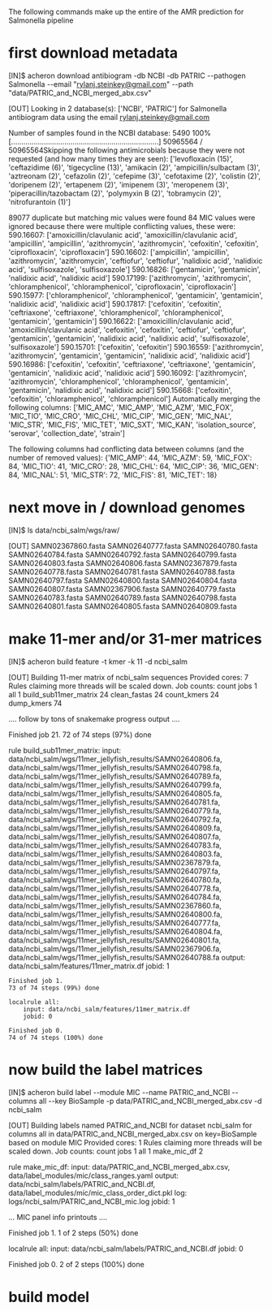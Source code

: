 The following commands make up the entire of the AMR prediction for Salmonella pipeline

# first download metadata
[IN]$ acheron download antibiogram -db NCBI -db PATRIC --pathogen Salmonella --email "rylanj.steinkey@gmail.com" --path "data/PATRIC_and_NCBI_merged_abx.csv"

[OUT]
Looking in 2 database(s): ['NCBI', 'PATRIC']
for Salmonella antibiogram data using the email rylanj.steinkey@gmail.com

Number of samples found in the NCBI database:  5490
100% [........................................................................] 50965564 / 50965564Skipping the following antimicrobials because they were not requested (and how many times they are seen):
['levofloxacin (15)', 'ceftazidime (6)', 'tigecycline (13)', 'amikacin (2)', 'ampicillin/sulbactam (3)', 'aztreonam (2)', 'cefazolin (2)', 'cefepime (3)', 'cefotaxime (2)', 'colistin (2)', 'doripenem (2)', 'ertapenem (2)', 'imipenem (3)', 'meropenem (3)', 'piperacillin/tazobactam (2)', 'polymyxin B (2)', 'tobramycin (2)', 'nitrofurantoin (1)']

89077 duplicate but matching mic values were found
84 MIC values were ignored because there were multiple conflicting values, these were:
590.16607: ['amoxicillin/clavulanic acid', 'amoxicillin/clavulanic acid', 'ampicillin', 'ampicillin', 'azithromycin', 'azithromycin', 'cefoxitin', 'cefoxitin', 'ciprofloxacin', 'ciprofloxacin']
590.16602: ['ampicillin', 'ampicillin', 'azithromycin', 'azithromycin', 'ceftiofur', 'ceftiofur', 'nalidixic acid', 'nalidixic acid', 'sulfisoxazole', 'sulfisoxazole']
590.16826: ['gentamicin', 'gentamicin', 'nalidixic acid', 'nalidixic acid']
590.17199: ['azithromycin', 'azithromycin', 'chloramphenicol', 'chloramphenicol', 'ciprofloxacin', 'ciprofloxacin']
590.15977: ['chloramphenicol', 'chloramphenicol', 'gentamicin', 'gentamicin', 'nalidixic acid', 'nalidixic acid']
590.17817: ['cefoxitin', 'cefoxitin', 'ceftriaxone', 'ceftriaxone', 'chloramphenicol', 'chloramphenicol', 'gentamicin', 'gentamicin']
590.16622: ['amoxicillin/clavulanic acid', 'amoxicillin/clavulanic acid', 'cefoxitin', 'cefoxitin', 'ceftiofur', 'ceftiofur', 'gentamicin', 'gentamicin', 'nalidixic acid', 'nalidixic acid', 'sulfisoxazole', 'sulfisoxazole']
590.15701: ['cefoxitin', 'cefoxitin']
590.16559: ['azithromycin', 'azithromycin', 'gentamicin', 'gentamicin', 'nalidixic acid', 'nalidixic acid']
590.16986: ['cefoxitin', 'cefoxitin', 'ceftriaxone', 'ceftriaxone', 'gentamicin', 'gentamicin', 'nalidixic acid', 'nalidixic acid']
590.16092: ['azithromycin', 'azithromycin', 'chloramphenicol', 'chloramphenicol', 'gentamicin', 'gentamicin', 'nalidixic acid', 'nalidixic acid']
590.15668: ['cefoxitin', 'cefoxitin', 'chloramphenicol', 'chloramphenicol']
Automatically merging the following columns: ['MIC_AMC', 'MIC_AMP', 'MIC_AZM', 'MIC_FOX', 'MIC_TIO', 'MIC_CRO', 'MIC_CHL', 'MIC_CIP', 'MIC_GEN', 'MIC_NAL', 'MIC_STR', 'MIC_FIS', 'MIC_TET', 'MIC_SXT', 'MIC_KAN', 'isolation_source', 'serovar', 'collection_date', 'strain']

The following columns had conflicting data between columns (and the number of removed values):
{'MIC_AMP': 44, 'MIC_AZM': 59, 'MIC_FOX': 84, 'MIC_TIO': 41, 'MIC_CRO': 28, 'MIC_CHL': 64, 'MIC_CIP': 36, 'MIC_GEN': 84, 'MIC_NAL': 51, 'MIC_STR': 72, 'MIC_FIS': 81, 'MIC_TET': 18}

# next move in / download genomes
[IN]$ ls data/ncbi_salm/wgs/raw/

[OUT]
SAMN02367860.fasta  SAMN02640777.fasta  SAMN02640780.fasta  SAMN02640784.fasta  SAMN02640792.fasta  SAMN02640799.fasta  SAMN02640803.fasta  SAMN02640806.fasta
SAMN02367879.fasta  SAMN02640778.fasta  SAMN02640781.fasta  SAMN02640788.fasta  SAMN02640797.fasta  SAMN02640800.fasta  SAMN02640804.fasta  SAMN02640807.fasta
SAMN02367906.fasta  SAMN02640779.fasta  SAMN02640783.fasta  SAMN02640789.fasta  SAMN02640798.fasta  SAMN02640801.fasta  SAMN02640805.fasta  SAMN02640809.fasta

# make 11-mer and/or 31-mer matrices

[IN]$ acheron build feature -t kmer -k 11 -d ncbi_salm

[OUT]
Building 11-mer matrix of ncbi_salm sequences
Provided cores: 7
Rules claiming more threads will be scaled down.
Job counts:
	count	jobs
	1	all
	1	build_sub11mer_matrix
	24	clean_fastas
	24	count_kmers
	24	dump_kmers
	74

.... follow by tons of snakemake progress output ....

Finished job 21.
72 of 74 steps (97%) done

rule build_sub11mer_matrix:
    input: data/ncbi_salm/wgs/11mer_jellyfish_results/SAMN02640806.fa, data/ncbi_salm/wgs/11mer_jellyfish_results/SAMN02640798.fa, data/ncbi_salm/wgs/11mer_jellyfish_results/SAMN02640789.fa, data/ncbi_salm/wgs/11mer_jellyfish_results/SAMN02640799.fa, data/ncbi_salm/wgs/11mer_jellyfish_results/SAMN02640805.fa, data/ncbi_salm/wgs/11mer_jellyfish_results/SAMN02640781.fa, data/ncbi_salm/wgs/11mer_jellyfish_results/SAMN02640779.fa, data/ncbi_salm/wgs/11mer_jellyfish_results/SAMN02640792.fa, data/ncbi_salm/wgs/11mer_jellyfish_results/SAMN02640809.fa, data/ncbi_salm/wgs/11mer_jellyfish_results/SAMN02640807.fa, data/ncbi_salm/wgs/11mer_jellyfish_results/SAMN02640783.fa, data/ncbi_salm/wgs/11mer_jellyfish_results/SAMN02640803.fa, data/ncbi_salm/wgs/11mer_jellyfish_results/SAMN02367879.fa, data/ncbi_salm/wgs/11mer_jellyfish_results/SAMN02640797.fa, data/ncbi_salm/wgs/11mer_jellyfish_results/SAMN02640780.fa, data/ncbi_salm/wgs/11mer_jellyfish_results/SAMN02640778.fa, data/ncbi_salm/wgs/11mer_jellyfish_results/SAMN02640784.fa, data/ncbi_salm/wgs/11mer_jellyfish_results/SAMN02367860.fa, data/ncbi_salm/wgs/11mer_jellyfish_results/SAMN02640800.fa, data/ncbi_salm/wgs/11mer_jellyfish_results/SAMN02640777.fa, data/ncbi_salm/wgs/11mer_jellyfish_results/SAMN02640804.fa, data/ncbi_salm/wgs/11mer_jellyfish_results/SAMN02640801.fa, data/ncbi_salm/wgs/11mer_jellyfish_results/SAMN02367906.fa, data/ncbi_salm/wgs/11mer_jellyfish_results/SAMN02640788.fa
    output: data/ncbi_salm/features/11mer_matrix.df
    jobid: 1

    Finished job 1.
    73 of 74 steps (99%) done

    localrule all:
        input: data/ncbi_salm/features/11mer_matrix.df
        jobid: 0

    Finished job 0.
    74 of 74 steps (100%) done

# now build the label matrices

[IN]$ acheron build label --module MIC --name PATRIC_and_NCBI --columns all --key BioSample -p data/PATRIC_and_NCBI_merged_abx.csv -d ncbi_salm

[OUT]
Building labels named PATRIC_and_NCBI for dataset ncbi_salm for columns all in data/PATRIC_and_NCBI_merged_abx.csv on     key=BioSample based on module MIC
Provided cores: 1
Rules claiming more threads will be scaled down.
Job counts:
	count	jobs
	1	all
	1	make_mic_df
	2

rule make_mic_df:
    input: data/PATRIC_and_NCBI_merged_abx.csv, data/label_modules/mic/class_ranges.yaml
    output: data/ncbi_salm/labels/PATRIC_and_NCBI.df, data/label_modules/mic/mic_class_order_dict.pkl
    log: logs/ncbi_salm/PATRIC_and_NCBI_mic.log
    jobid: 1

... MIC panel info printouts ....

Finished job 1.
1 of 2 steps (50%) done

localrule all:
    input: data/ncbi_salm/labels/PATRIC_and_NCBI.df
    jobid: 0

Finished job 0.
2 of 2 steps (100%) done

# build model
